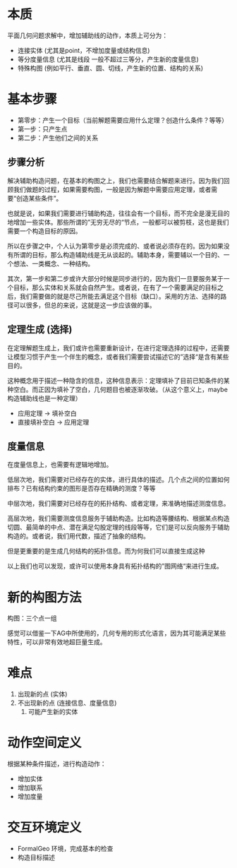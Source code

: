 # 本质

平面几何问题求解中，增加辅助线的动作，本质上可分为：

- 连接实体 (尤其是point，不增加度量或结构信息)
- 等分度量信息 (尤其是线段 一般不超过三等分，产生新的度量信息)
- 特殊构图 (例如平行、垂直、圆、切线，产生新的位置、结构的关系)

# 基本步骤

- 第零步：产生一个目标（当前解题需要应用什么定理？创造什么条件？等等）
- 第一步：只产生点
- 第二步：产生他们之间的关系

## 步骤分析

解决辅助构造问题，在基本的构图之上，我们也需要结合解题来进行。因为我们回顾我们做题的过程，如果需要构图，一般是因为解题中需要应用定理，或者需要“创造某些条件”。

也就是说，如果我们需要进行辅助构造，往往会有一个目标，而不完全是漫无目的地增加一些实体。那些所谓的”无穷无尽的“节点，一般都可以被剪枝，这也是我们需要一个构造目标的原因。

所以在步骤之中，个人认为第零步是必须完成的、或者说必须存在的。因为如果没有所谓的目标，那么构造辅助线是无从谈起的。辅助本身，需要辅以一个目的、一个想法、一类概念、一种结构。

其次，第一步和第二步或许大部分时候是同步进行的，因为我们一旦要服务某于一个目标，那么实体和关系就会自然产生。或者说，在有了一个需要满足的目标之后，我们需要做的就是尽己所能去满足这个目标（缺口）。采用的方法、选择的路径可以很多，但总的来说，这就是这一步应该做的事。

## 定理生成 (选择)

在定理解题生成上，我们或许也需要重新设计，在进行定理选择的过程中，还需要让模型习惯于产生一个伴生的概念，或者我们需要尝试描述它的”选择“是含有某些目的。

这种概念用于描述一种隐含的信息，这种信息表示：定理填补了目前已知条件的某种空白。而正因为填补了空白，几何题目也被逐渐攻破。（从这个意义上，maybe 构造辅助线也是一种定理）

- 应用定理 → 填补空白
- 直接填补空白 → 应用定理

## 度量信息

在度量信息上，也需要有逻辑地增加。

低层次地，我们需要对已经存在的实体，进行具体的描述。几个点之间的位置如何排布？已有结构约束的图形是否存在精确的测度？等等

中层次地，我们需要对已经存在的拓扑结构、或者定理，来准确地描述测度信息。

高层次地，我们需要测度信息服务于辅助构造。比如构造等腰结构、根据某点构造切圆、最简单的中点、潜在满足勾股定理的线段等等，它们是可以反向服务于辅助构造的。或者说，我们用代数，描述了抽象的结构。

但是更重要的是生成几何结构的拓扑信息。而为何我们可以直接生成这种

以上我们也可以发现，或许可以使用本身具有拓扑结构的”图网络“来进行生成。

# 新的构图方法

构图：三个点一组

感觉可以借鉴一下AG中所使用的，几何专用的形式化语言，因为其可能满足某些特性，可以非常有效地超巨量生成。

# 难点

1. 出现新的点 (实体)
2. 不出现新的点 (连接信息、度量信息)
	1. 可能产生新的实体

# 动作空间定义

根据某种条件描述，进行构造动作：

- 增加实体
- 增加联系
- 增加度量

# 交互环境定义

- FormalGeo 环境，完成基本的检查
- 构造目标描述

